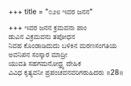 +++
title = "೦೨೮ ಇವರ ಜನನ"

+++
ಇವರ ಜನನ ಕ್ರಮವನಾ ಪಾಂ  
ಡುವಿನ ವಿಕ್ರಮವನು ತಪೋಧನ  
ನಿವಹ ಕೊಂಡಾಡಿದುದು ಬಳಿಕಿನ ಮರಣಸಂಗತಿಯ   
ಅವನಿಪನ ಸಂಸ್ಕಾರ ಮಾದ್ರೀ  
ಯುವತಿ ಸಹಗಮನೋಧ್ರ್ವ ದೇಹಿಕ  
ವಿವಿಧ ಕೃತ್ಯವನೀ ಪ್ರಪಂಚವನವರಿಗರುಹಿದರು     ॥28॥